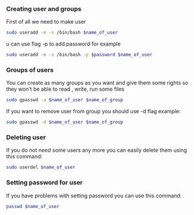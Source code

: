 ### Creating user and groups

First of all we need to make user

```bash
sudo useradd -m -s /bin/bash $name_of_user
```

u can use  flag -p to add password for example

```bash
sudo useradd -m -s /bin/bash -p $password $name_of_user
```

### Groups of users

You can create as many groups as you want and give them some rights so they won't be able to read , write, run some files

```bash
sudo gpasswd -a $name_of_user $name_of_group
```

If you want to remove user from group you should use -d flag example:

```bash
sudo gpasswd -d $name_of_user $name_of_group
```

### Deleting user

If you do not need some users any more you can easily delete them using this command:

```bash
sudo userdel $name_of_user
```

### Setting password for user

If you have problems with setting password you can use this command:

```bash
passwd $name_of_user
```
